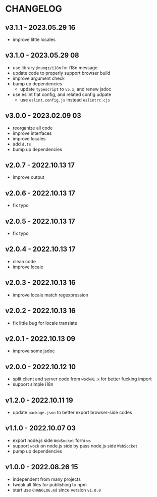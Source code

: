 # CHANGELOG

## v3.1.1 - 2023.05.29 16
* improve little locales


## v3.1.0 - 2023.05.29 08
* use library `@nuogz/i18n` for i18n message
* update code to properly support browser build
* improve argument check
* bump up dependencies
	* update `typescript` to `v5.x`, and renew jsdoc
* use eslint flat config, and related config udpate
	* use `eslint.config.js` instead `eslintrc.cjs`


## v3.0.0 - 2023.02.09 03
* reorganize all code
* improve interfaces
* improve locales
* add `d.ts`
* bump up dependencies


## v2.0.7 - 2022.10.13 17
* improve output


## v2.0.6 - 2022.10.13 17
* fix typo


## v2.0.5 - 2022.10.13 17
* fix typo


## v2.0.4 - 2022.10.13 17
* clean code
* improve locale


## v2.0.3 - 2022.10.13 16
* improve locale match regexpression


## v2.0.2 - 2022.10.13 16
* fix little bug for locale translate


## v2.0.1 - 2022.10.13 09
* improve some jsdoc


## v2.0.0 - 2022.10.12 10
* split client and server code from `wock@1.x` for better fucking import
* support simple i18n


## v1.2.0 - 2022.10.11 19
* update `package.json` to better export browser-side codes


## v1.1.0 - 2022.10.07 03
* export node.js side `WebSocket` form `ws`
* support `wock` on node.js side by pass node.js side `WebSocket`
* pump up dependencies


## v1.0.0 - 2022.08.26 15
* independent from many projects
* tweak all files for publishing to npm
* start use `CHANGLOG.md` since version `v1.0.0`
